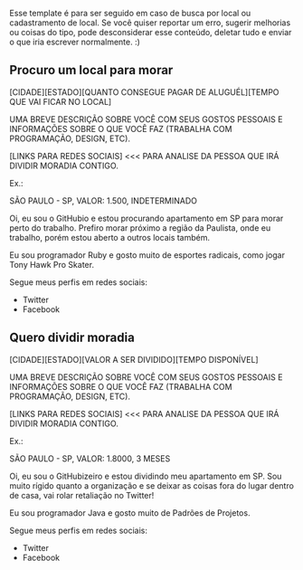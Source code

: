 Esse template é para ser seguido em caso de busca por local ou cadastramento de local. Se você quiser reportar um erro, sugerir melhorias ou coisas do tipo, pode desconsiderar esse conteúdo, deletar tudo e enviar o que iria escrever normalmente. :) 

## Procuro um local para morar

[CIDADE][ESTADO][QUANTO CONSEGUE PAGAR DE ALUGUÉL][TEMPO QUE VAI FICAR NO LOCAL]

UMA BREVE DESCRIÇÃO SOBRE VOCÊ COM SEUS GOSTOS PESSOAIS E INFORMAÇÕES SOBRE O QUE VOCÊ FAZ (TRABALHA COM PROGRAMAÇÃO, DESIGN, ETC).

[LINKS PARA REDES SOCIAIS] <<< PARA ANALISE DA PESSOA QUE IRÁ DIVIDIR MORADIA CONTIGO.

Ex.: 

SÃO PAULO - SP, VALOR: 1.500, INDETERMINADO

Oi, eu sou o GitHubio e estou procurando apartamento em SP para morar perto do trabalho. Prefiro morar próximo a região da Paulista, onde eu trabalho, porém estou aberto a outros locais também.

Eu sou programador Ruby e gosto muito de esportes radicais, como jogar Tony Hawk Pro Skater.

Segue meus perfis em redes sociais:

- Twitter
- Facebook

## Quero dividir moradia

[CIDADE][ESTADO][VALOR A SER DIVIDIDO][TEMPO DISPONÍVEL]

UMA BREVE DESCRIÇÃO SOBRE VOCÊ COM SEUS GOSTOS PESSOAIS E INFORMAÇÕES SOBRE O QUE VOCÊ FAZ (TRABALHA COM PROGRAMAÇÃO, DESIGN, ETC).

[LINKS PARA REDES SOCIAIS] <<< PARA ANALISE DA PESSOA QUE IRÁ DIVIDIR MORADIA CONTIGO.

Ex.: 

SÃO PAULO - SP, VALOR: 1.8000, 3 MESES

Oi, eu sou o GitHubizeiro e estou dividindo meu apartamento em SP. Sou muito rígido quanto a organização e se deixar as coisas fora do lugar dentro de casa, vai rolar retaliação no Twitter!

Eu sou programador Java e gosto muito de Padrões de Projetos.

Segue meus perfis em redes sociais:

- Twitter
- Facebook
